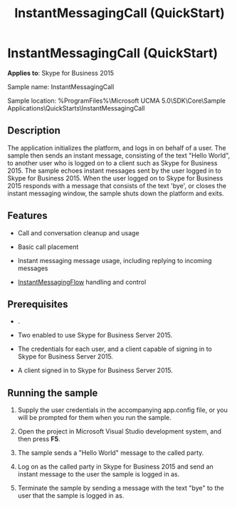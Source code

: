﻿---
title: InstantMessagingCall (QuickStart)
TOCTitle: InstantMessagingCall (QuickStart)
ms:assetid: 76574248-8d00-4c66-aad5-a5df2f9f7607
ms:mtpsurl: https://msdn.microsoft.com/en-us/library/Dn454827(v=office.16)
ms:contentKeyID: 65240096
ms.date: 07/27/2015
mtps_version: v=office.16
---

# InstantMessagingCall (QuickStart)


**Applies to**: Skype for Business 2015

  

Sample name: InstantMessagingCall

Sample location: %ProgramFiles%\\Microsoft UCMA 5.0\\SDK\\Core\\Sample Applications\\QuickStarts\\InstantMessagingCall

## Description

The application initializes the platform, and logs in on behalf of a user. The sample then sends an instant message, consisting of the text "Hello World", to another user who is logged on to a client such as Skype for Business 2015. The sample echoes instant messages sent by the user logged in to Skype for Business 2015. When the user logged on to Skype for Business 2015 responds with a message that consists of the text 'bye', or closes the instant messaging window, the sample shuts down the platform and exits.

## Features

  - Call and conversation cleanup and usage

  - Basic call placement

  - Instant messaging message usage, including replying to incoming messages

  - [InstantMessagingFlow](https://docs.microsoft.com/dotnet/api/microsoft.rtc.collaboration.instantmessagingflow?view=ucma-api) handling and control

## Prerequisites

  - .

  - Two enabled to use Skype for Business Server 2015.

  - The credentials for each user, and a client capable of signing in to Skype for Business Server 2015.

  - A client signed in to Skype for Business Server 2015.

## Running the sample

1.  Supply the user credentials in the accompanying app.config file, or you will be prompted for them when you run the sample.

2.  Open the project in Microsoft Visual Studio development system, and then press **F5**.

3.  The sample sends a "Hello World" message to the called party.

4.  Log on as the called party in Skype for Business 2015 and send an instant message to the user the sample is logged in as.

5.  Terminate the sample by sending a message with the text "bye" to the user that the sample is logged in as.

